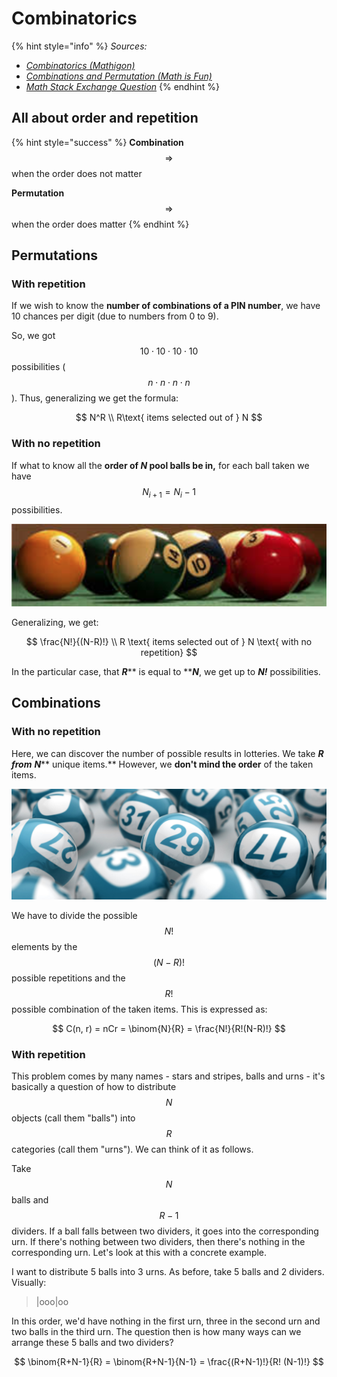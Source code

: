 # Combinatorics

{% hint style="info" %}
_Sources:_

* [_Combinatorics (Mathigon)_](https://mathigon.org/world/Combinatorics)
* [_Combinations and Permutation (Math is Fun)_](https://www.mathsisfun.com/combinatorics/combinations-permutations.html)
* [_Math Stack Exchange Question_](https://math.stackexchange.com/questions/208377/combination-with-repetitions)
{% endhint %}

## All about order and repetition

{% hint style="success" %}
**Combination** $$\Rightarrow$$when the order does not matter

**Permutation** $$\Rightarrow$$ when the order does matter
{% endhint %}

## Permutations

### With repetition

If we wish to know the **number of combinations of a PIN number**, we have 10 chances per digit (due to numbers from 0 to 9).



So, we got $$10 \cdot 10 \cdot 10 \cdot 10$$ possibilities ($$n \cdot n \cdot n \cdot n$$). Thus, generalizing we get the formula:

$$
N^R   \\ R\text{ items selected out of } N
$$

### With no repetition

If what to know all the **order of **_**N**_** pool balls be in,** for each ball taken we have $$N_{i+1} = N_i - 1$$ possibilities.

![](<../.gitbook/assets/image (14).png>)

Generalizing, we get:

$$
\frac{N!}{(N-R)!} \\ R \text{ items selected out of } N \text{ with no repetition}
$$

In the particular case, that _**R**_** is equal to **_**N**_, we get up to _**N!**_ possibilities.

## Combinations

### With no repetition

Here, we can discover the number of possible results in lotteries. We take _**R from**_ _**N**_** unique items.** However, we **don't mind the order** of the taken items.

![](<../.gitbook/assets/image (74).png>)

We have to divide the possible $$N!$$ elements by the $$(N-R)!$$ possible repetitions and the $$R!$$ possible combination of the taken items. This is expressed as:

$$
C(n, r) = nCr = \binom{N}{R} = \frac{N!}{R!(N-R)!}
$$

### With repetition

This problem comes by many names - stars and stripes, balls and urns - it's basically a question of how to distribute $$N$$ objects (call them "balls") into $$R$$ categories (call them "urns"). We can think of it as follows.

Take $$N$$ balls and $$R-1$$ dividers. If a ball falls between two dividers, it goes into the corresponding urn. If there's nothing between two dividers, then there's nothing in the corresponding urn. Let's look at this with a concrete example.

I want to distribute 5 balls into 3 urns. As before, take 5 balls and 2 dividers. Visually:

> |ooo|oo

In this order, we'd have nothing in the first urn, three in the second urn and two balls in the third urn. The question then is how many ways can we arrange these 5 balls and two dividers?

$$
\binom{R+N-1}{R}  = \binom{R+N-1}{N-1} = \frac{(R+N-1)!}{R! (N-1)!}
$$
